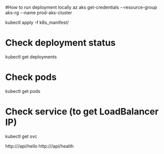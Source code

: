 
#How to run deployment locally
az aks get-credentials --resource-group aks-rg --name prod-aks-cluster

kubectl apply -f k8s_manifest/
# Check deployment status
kubectl get deployments

# Check pods
kubectl get pods

# Check service (to get LoadBalancer IP)
kubectl get svc

http://<EXTERNAL-IP>/api/hello
http://<EXTERNAL-IP>/api/health
